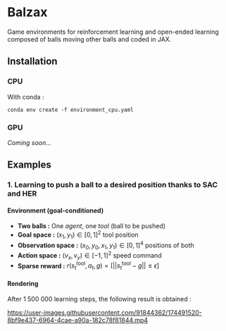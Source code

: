 # Balzax
Game environments for reinforcement learning and open-ended learning composed of balls moving other balls and coded in JAX. 

## Installation

### CPU

With conda :

```
conda env create -f environment_cpu.yaml
```

### GPU

*Coming soon...*

## Examples

### 1. Learning to push a ball to a desired position thanks to SAC and HER

#### Environment (goal-conditioned)
- **Two balls :** One *agent*, one *tool* (ball to be pushed)
- **Goal space :** $(x_1,y_1) \in [0, 1]^2$ tool position
- **Observation space :** $(x_0, y_0, x_1,y_1) \in [0, 1]^4$ positions of both
- **Action space :** $(v_x, v_y) \in [-1, 1]^2$ speed command
- **Sparse reward :** $r(s_t^{\text{tool}}, a_t, g) = \left[ || s_t^{\text{tool}} - g || \le \epsilon  \right]$

#### Rendering

After 1 500 000 learning steps, the following result is obtained : 

https://user-images.githubusercontent.com/91844362/174491520-8bf9e437-6964-4cae-a90a-182c78f81844.mp4

